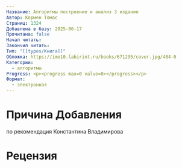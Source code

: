 ```yaml
---
Название: Алгоритмы построение и анализ 3 издание
Автор: Кормен Томас
Страниц: 1324
Добавлена в базу: 2025-06-17
Прочитана: false
Начал читать: 
Закончил читать: 
Тип: "[[types/Книга]]"
Обложка: https://imo10.labirint.ru/books/671295/cover.jpg/484-0
Категории:
  - алгоритмы
Progress: <p><progress max=0 value=0></progress></p>
Формат:
  - электронная
---
```

# Причина Добавления
по рекомендация Константина Владимирова

# Рецензия
